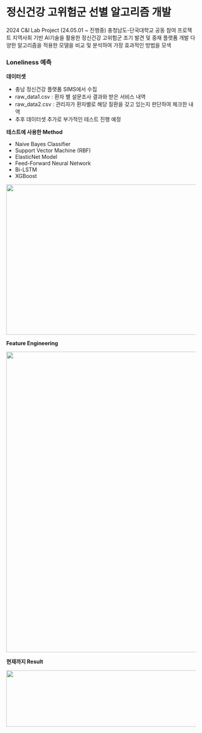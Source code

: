 # 정신건강 고위험군 선별 알고리즘 개발
2024 C&I Lab Project (24.05.01 ~ 진행중)
충청남도-단국대학교 공동 참여 프로젝트
지역사회 기반 AI기술을 활용한 정신건강 고위험군 조기 발견 및 중재 플랫폼 개발
다양한 알고리즘을 적용한 모델을 비교 및 분석하여 가장 효과적인 방법을 모색

### Loneliness 예측

**데이터셋**
- 충남 정신건강 플랫폼 SIMS에서 수집
- raw_data1.csv : 환자 별 설문조사 결과와 받은 서비스 내역
- raw_data2.csv : 관리자가 환자별로 해당 질환을 갖고 있는지 판단하여 체크한 내역
- 추후 데이터셋 추가로 부가적인 테스트 진행 예정
  
**테스트에 사용한 Method**
- Naive Bayes Classifier
- Support Vector Machine (RBF)
- ElasticNet Model
- Feed-Forward Neural Network
- Bi-LSTM
- XGBoost
<img src="https://github.com/user-attachments/assets/189f4ab6-481e-4771-a1e2-9d0529caede4" width="700" height="400"/>

**Feature Engineering**

<img src="https://github.com/user-attachments/assets/b0639b6f-2498-445f-95d2-d0d3ec58ae8c" width="700" height="800"/>

**현재까지 Result**

<img src="https://github.com/user-attachments/assets/6d3134a2-8f27-4db9-b705-4f9c1bf9d5ac" width="700" height="150"/>



